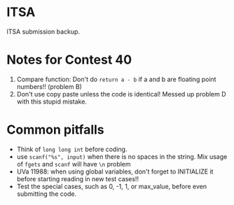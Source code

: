 # ITSA

ITSA submission backup.

# Notes for Contest 40

1. Compare function: Don't do ```return a - b``` if a and b are floating point numbers!! (problem B)
2. Don't use copy paste unless the code is identical! Messed up problem D with this
stupid mistake.

# Common pitfalls

* Think of `long long int` before coding.
* use `scanf("%s", input)` when there is no spaces in the string. Mix usage of `fgets` and `scanf` will have `\n` problem
* UVa 11988: when using global variables, don't forget to INITIALIZE it before starting reading in new test cases!!
* Test the special cases, such as 0, -1, 1, or max_value, before even submitting the code.
